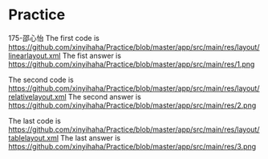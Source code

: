 # Practice
175-邵心怡
The first code is https://github.com/xinyihaha/Practice/blob/master/app/src/main/res/layout/linearlayout.xml
The fist answer is https://github.com/xinyihaha/Practice/blob/master/app/src/main/res/1.png



The second code is https://github.com/xinyihaha/Practice/blob/master/app/src/main/res/layout/relativelayout.xml
The second answer is https://github.com/xinyihaha/Practice/blob/master/app/src/main/res/2.png


The last code is https://github.com/xinyihaha/Practice/blob/master/app/src/main/res/layout/tablelayout.xml
The last answer is https://github.com/xinyihaha/Practice/blob/master/app/src/main/res/3.png
